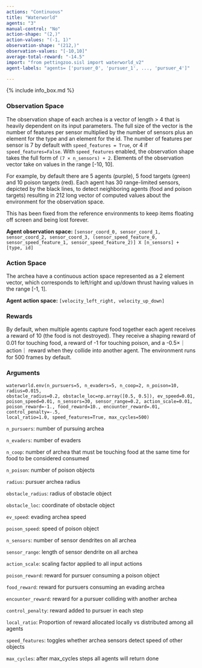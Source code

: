 ```yaml
---
actions: "Continuous"
title: "Waterworld"
agents: "3"
manual-control: "No"
action-shape: "(2,)"
action-values: "(-1, 1)"
observation-shape: "(212,)"
observation-values: "[-10,10]"
average-total-reward: "-14.5"
import: "from pettingzoo.sisl import waterworld_v2"
agent-labels: "agents= ['pursuer_0', 'pursuer_1', ..., 'pursuer_4']"

---
```


{% include info_box.md %}

### Observation Space

The observation shape of each archea is a vector of length > 4 that is heavily dependent  on its input parameters. The full size of the vector is the number of features per sensor multiplied by the number of sensors plus an element for the type and an element for the id. The number of features per sensor is 7 by default with `speed_features = True`, or 4 if `speed_features=False`. With `speed_features` enabled, the observation shape takes the full form of `(7 × n_sensors) + 2`. Elements of the observation vector take on values in the range [-10, 10].

For example, by default there are 5 agents (purple), 5 food targets (green) and 10 poison targets (red). Each agent has 30 range-limited sensors, depicted by the black lines, to detect neighboring agents (food and poison targets) resulting in 212 long vector of computed values about the environment for the observation space. 

This has been fixed from the reference environments to keep items floating off screen and being lost forever.

**Agent observation space:** `[sensor_coord_0, sensor_coord_1, sensor_coord_2, sensor_coord_3, (sensor_speed_feature_0, sensor_speed_feature_1, sensor_speed_feature_2)] X [n_sensors] + [type, id]`

### Action Space

The archea have a continuous action space represented as a 2 element vector, which corresponds to left/right and up/down thrust having values in the range [-1, 1]. 

**Agent action space:** `[velocity_left_right, velocity_up_down]`

### Rewards

By default, when multiple agents capture food together each agent receives a reward of 10 (the food is not destroyed). They receive a shaping reward of 0.01 for touching food, a reward of -1 for touching poison, and a -0.5×｜action｜ reward when they collide into another agent. The environment runs for 500 frames by default. 

### Arguments

```
waterworld.env(n_pursuers=5, n_evaders=5, n_coop=2, n_poison=10, radius=0.015,
obstacle_radius=0.2, obstacle_loc=np.array([0.5, 0.5]), ev_speed=0.01,
poison_speed=0.01, n_sensors=30, sensor_range=0.2, action_scale=0.01,
poison_reward=-1., food_reward=10., encounter_reward=.01, control_penalty=-.5,
local_ratio=1.0, speed_features=True, max_cycles=500)
```



`n_pursuers`:  number of pursuing archea

`n_evaders`:  number of evaders

`n_coop`:  number of archea that must be touching food at the same time for food to be considered consumed

`n_poison`:  number of poison objects

`radius`:  pursuer archea radius

`obstacle_radius`:  radius of obstacle object

`obstacle_loc`:  coordinate of obstacle object

`ev_speed`:  evading archea speed

`poison_speed`:  speed of poison object

`n_sensors`:  number of sensor dendrites on all archea

`sensor_range`:  length of sensor dendrite on all archea

`action_scale`:  scaling factor applied to all input actions

`poison_reward`:  reward for pursuer consuming a poison object

`food_reward`:  reward for pursuers consuming an evading archea

`encounter_reward`:  reward for a pursuer colliding with another archea

`control_penalty`:  reward added to pursuer in each step

`local_ratio`: Proportion of reward allocated locally vs distributed among all agents

`speed_features`:  toggles whether archea sensors detect speed of other objects

`max_cycles`:  after max_cycles steps all agents will return done